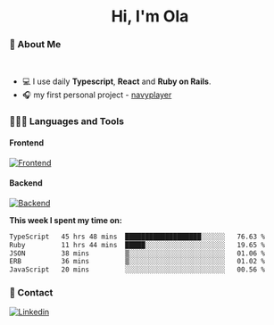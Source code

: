 <h1 align="center">Hi, I'm Ola</h1>

### 💅 About Me

<br/>

- 💻 I use daily **Typescript**, **React** and **Ruby on Rails**.
- 🎧 my first personal project - [navyplayer](https://navyplayer.netlify.app/)

### 👩🏻‍💻 Languages and Tools

#### Frontend

[![Frontend](https://skillicons.dev/icons?i=react,nextjs,ts,js,html,css,scss,tailwind)](https://skillicons.dev)

#### Backend
[![Backend](https://skillicons.dev/icons?i=nodejs,express,nestjs,rails,graphql)](https://skillicons.dev)

**This week I spent my time on:**

<!--START_SECTION:waka-->

```txt
TypeScript   45 hrs 48 mins  ███████████████████░░░░░░   76.63 %
Ruby         11 hrs 44 mins  █████░░░░░░░░░░░░░░░░░░░░   19.65 %
JSON         38 mins         ▒░░░░░░░░░░░░░░░░░░░░░░░░   01.06 %
ERB          36 mins         ▒░░░░░░░░░░░░░░░░░░░░░░░░   01.02 %
JavaScript   20 mins         ░░░░░░░░░░░░░░░░░░░░░░░░░   00.56 %
```

<!--END_SECTION:waka-->

### 📨 Contact
  
[![Linkedin](https://skillicons.dev/icons?i=linkedin)](https://linkedin.com/in/aleksandra-kamińska)
